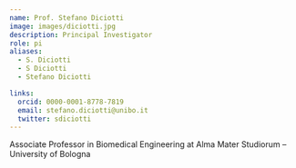 ```yaml
---
name: Prof. Stefano Diciotti
image: images/diciotti.jpg
description: Principal Investigator
role: pi
aliases:
  - S. Diciotti
  - S Diciotti
  - Stefano Diciotti

links:
  orcid: 0000-0001-8778-7819
  email: stefano.diciotti@unibo.it
  twitter: sdiciotti
---
```


Associate Professor in Biomedical Engineering at Alma Mater Studiorum – University of Bologna